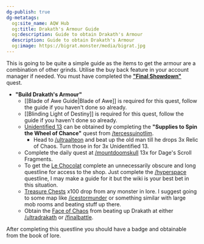 ```yaml
---
dg-publish: true
dg-metatags:
  og:site_name: AQW Hub
  og:title: Drakath's Armour Guide
  og:description: Guide to obtain Drakath's Armour
  description: Guide to obtain Drakath's Armour
  og:image: https://bigrat.monster/media/bigrat.jpg
---
```

This is going to be quite a simple guide as the items to get the armour are a combination of other grinds. Utilise the buy back feature in your account manager if needed. You must have completed the [**"Final Showdown"**](http://aqwwiki.wikidot.com/final-showdown-s-quest) quest.

- **"Build Drakath's Armour"**
	- [[Blade of Awe Guide|Blade of Awe]] is required for this quest, follow the guide if you haven't done so already.
	- [[Blinding Light of Destiny]] is required for this quest, follow the guide if you haven't done so already.
	- [Unidentified 13](http://aqwwiki.wikidot.com/the-contract-of-nulgath) can be obtained by completing the **"Supplies to Spin the Wheel of Chance"** quest from [/tercessuinotlim](http://aqwwiki.wikidot.com/tercessuinotlim).
		- Head to [/ultraalteon](http://aqwwiki.wikidot.com/ultra-alteon) and beat up the old man till he drops 3x Relic of Chaos. Turn those in for 3x Unidentified 13.
	- Complete the daily quest at [/mountdoomskull](http://aqwwiki.wikidot.com/mount-doomskull-location) 13x for Dage's Scroll Fragments.
	- To get the [Le Chocolat](http://aqwwiki.wikidot.com/le-chocolat) complete an unnecessarily obscure and long questline for access to the shop. Just complete the [/hyperspace](http://aqwwiki.wikidot.com/hyper-space) questline, I may make a guide for it but the wiki is your best bet in this situation.
	- [Treasure Chests](aqwwiki.wikidot.com/treasure-chest-misc) x100 drop from any monster in lore. I suggest going to some map like [/icestormunder](http://aqwwiki.wikidot.com/icestorm-under) or something similar with large mob rooms and beating stuff up there.
	- Obtain the [Face of Chaos](http://aqwwiki.wikidot.com/face-of-chaos) from beating up Drakath at either [/ultradrakath](http://aqwwiki.wikidot.com/ultra-drakath) or [/finalbattle](http://aqwwiki.wikidot.com/final-battle).

After completing this questline you should have a badge and obtainable from the book of lore.